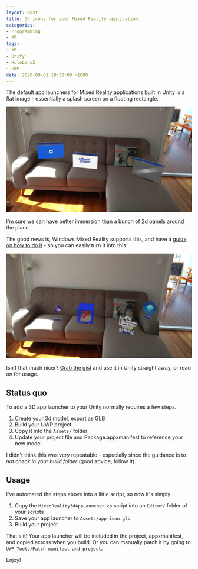 ```yaml
---
layout: post
title: 3d icons for your Mixed Reality application
categories:
- Programming
- XR
tags:
- XR
- Unity
- HoloLens2
- UWP
date: 2020-09-01 10:30:00 +1000
---
```

The default app launchers for Mixed Reality applications built in Unity is a flat image - essentially a splash screen on a floating rectangle.

![2D app launchers on a couch](/images/2020-09-01-mixed-reality-3d-app-launcher/hl2-2d-launchers.jpg)

I'm sure we can have better immersion than a bunch of 2d panels around the place.

The good news is, Windows Mixed Reality supports this, and have a [guide on how to do it](https://docs.microsoft.com/en-us/windows/mixed-reality/implementing-3d-app-launchers) - so you can easily turn it into this:

![3D app launchers on a couch](/images/2020-09-01-mixed-reality-3d-app-launcher/hl2-3d-launchers.jpg)

Isn't that much nicer?  [Grab the gist](https://gist.github.com/xwipeoutx/913449ad97a719e434f2803d8476183f) and use it in Unity straight away, or read on for usage.

<!--break-->

## Status quo

To add a 3D app launcher to your Unity normally requires a few steps.

1. Create your 3d model, export as GLB
2. Build your UWP project
3. Copy it into the `Assets/` folder
4. Update your project file and Package.appxmanifest to reference your new model.

I didn't think this was very repeatable - especially since the guidance is to _not check in your build folder_ (good advice, follow it).

## Usage

I've automated the steps above into a little script, so now it's simply

1. Copy the `MixedReality3dAppLauncher.cs` script into an `Editor/` folder of your scripts
2. Save your app launcher to `Assets/app-icon.glb`
3. Build your project

That's it! Your app launcher will be included in the project, appxmanifest, and copied across when you build.  Or you can manually patch it by going to `UWP Tools/Patch manifest and project`.

<script src="https://gist.github.com/xwipeoutx/913449ad97a719e434f2803d8476183f.js"></script>

Enjoy!